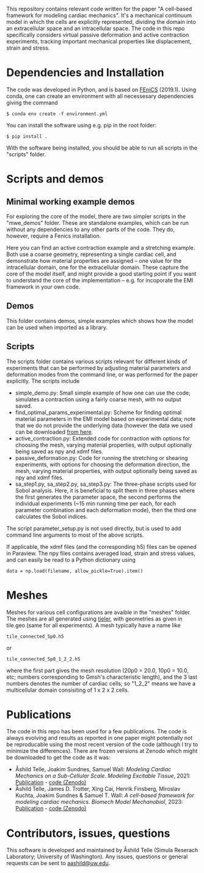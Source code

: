 
This repository contains relevant code written for the paper "A cell-based framework for modeling cardiac mechanics". It's a mechanical continuum model in which the cells are explicitly represented, dividing the domain into an extracellular space and an intracellular space. The code in this repo specifically considers virtual passive deformation and active contraction experiments, tracking important mechanical properties like displacement, strain and stress.

# Dependencies and Installation

The code was developed in Python, and is based on [FEniCS](https://fenicsproject.org/) (2019.1). Using conda, one can create an environment with all necessesary dependencies giving the command

`$ conda env create -f environment.yml`

You can install the software using e.g. pip in the root folder:

`$ pip install .`

With the software being installed, you should be able to run all scripts in the "scripts" folder.

# Scripts and demos

## Minimal working example demos

For exploring the core of the model, there are two simpler scripts in the "mwe\_demos" folder. These are standalone examples, which can be run without any dependencies to any other parts of the code. They do, however, require a Fenics installation.

Here you can find an active contraction example and a stretching example. Both use a coarse geometry, representing a single cardiac cell, and demonstrate how material properties are assigned – one value for the intracellular domain, one for the extracellular domain. These capture the core of the model itself, and might provide a good starting point if you want to understand the core of the implementation – e.g. for incoporate the EMI framework in your own code.

## Demos

This folder contains demos, simple examples which shows how the model can be used when imported as a library.

## Scripts

The scripts folder contains various scripts relevant for different kinds of experiments that can be performed by adjusting material parameters and deformation modes from the command line, or was performed for the paper explicitly. The scripts include

- simple\_demo.py: Small simple example of how one can use the code; simulates a contraction using a fairly coarse mesh, with no output saved.
- find\_optimal\_params\_experimental.py: Scheme for finding optimal material parameters in the EMI model based on experimental data; note that we do not provide the underlying data (however the data we used can be downloaded [from here](https://dataverse.tdl.org/dataverse/RVMechanics).
- active\_contraction.py: Extended code for contraction with options for choosing the mesh, varying material properties, with output optionally being saved as npy and xdmf files.
- passive\_deformation.py: Code for running the stretching or shearing experiments, with options for choosing the deformation direction, the mesh, varying material properties, with output optionally being saved as npy and xdmf files.
- sa\_step1.py, sa\_step2.py, sa\_step3.py: The three-phase scripts used for Sobol analysis. Here, it is beneficial to split them in three phases where the first generates the parameter space, the second performs the individual experiments (~15 min running time per each, for each parameter combination and each deformation mode), then the third one calculates the Sobol indices.

The script parameter\_setup.py is not used directly, but is used to add command line arguments to most of the above scripts.

If applicable, the xdmf files (and the corresponding h5) files can be opened in Paraview. The npy files contains averaged load, strain and stress values, and can easily be read to a Python dictionary using

```
data = np.load(filename, allow_pickle=True).item()
```

# Meshes

Meshes for various cell configurations are avaible in the "meshes" folder. The meshes are all generated using [tieler](https://github.com/MiroK/tieler/), with geometries as given in tile.geo (same for all experiments). A mesh typically have a name like

```
tile_connected_5p0.h5 
```

or 

```
tile_connected_5p0_1_2_2.h5
```

where the first part gives the mesh resolution (20p0 = 20.0, 10p0 = 10.0, etc; numbers corresponding to Gmsh's characteristic length), and the 3 last numbers denotes the number of cardiac cells; so "1\_2\_2" means we have a multicellular domain consisiting of 1 x 2 x 2 cells.

# Publications
The code in this repo has been used for a few publications. The code is always evolving and results as reported in one paper might potentially not be reproducable using the most recent version of the code (although I try to minimize the differences). There are frozen versions at Zenodo which might be downloaded to get the code as it was:
- Åshild Telle, Joakim Sundnes, Samuel Wall: *Modeling Cardiac Mechanics on a Sub-Cellular Scale*. *Modeling Excitable Tissue*, 2021: [Publication](https://link.springer.com/chapter/10.1007/978-3-030-61157-6_3) - [code (Zenodo)](https://zenodo.org/records/3769029)
- Åshild Telle, James D. Trotter, Xing Cai, Henrik Finsberg, Miroslav Kuchta, Joakim Sundnes & Samuel T. Wall: *A cell-based framework for modeling cardiac mechanics*. *Biomech Model Mechanobiol*, 2023: [Publication](https://link.springer.com/article/10.1007/s10237-022-01660-8) - [code (Zenodo)](https://zenodo.org/records/7137689)

# Contributors, issues, questions

This software is developed and maintained by Åshild Telle (Simula Reserach Laboratory; University of Washington). Any issues, questions or general requests can be sent to aashild@uw.edu.

